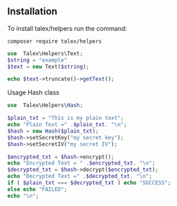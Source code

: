 ## Installation

To install talex/helpers run the command:

    composer require talex/helpers

```php
use  Talex\Helpers\Text;
$string = "example"
$text = new Text($string);

echo $text->truncate()->getText();

```
Usage Hash class

```php
use  Talex\Helpers\Hash;

$plain_txt = "This is my plain text";
echo "Plain Text =" .$plain_txt. "\n";
$hash = new Hash($plain_txt);
$hash->setSecretKey("my secret key");
$hash->setSecretIV("my secret IV");

$encrypted_txt = $hash->encrypt();
echo "Encrypted Text = " .$encrypted_txt. "\n";
$decrypted_txt = $hash->decrypt($encrypted_txt);
echo "Decrypted Text =" .$decrypted_txt. "\n";
if ( $plain_txt === $decrypted_txt ) echo "SUCCESS";
else echo "FAILED";
echo "\n";

```